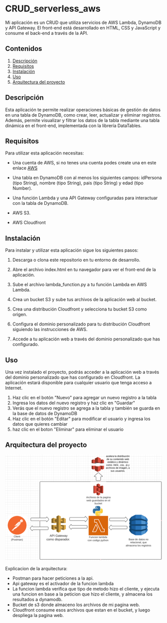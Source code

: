 # CRUD_serverless_aws
Mi aplicación es un CRUD que utiliza servicios de AWS Lambda, DynamoDB y API Gateway. El front-end está desarrollado en HTML, CSS y JavaScript y consume el back-end a través de la API.
## Contenidos
1. [Descripción](#Descripción) 
2. [Requisitos](#Requisitos)
3. [Instalación](#Instalación)
3. [Uso](#Uso)
4. [Arquitectura del proyecto](#arquitecturadelproyecto)

<a name="Descripción"></a>
## Descripción
Esta aplicación te permite realizar operaciones básicas de gestión de datos en una tabla de DynamoDB, como crear, leer, actualizar y eliminar registros. Además, permite visualizar y filtrar los datos de la tabla mediante una tabla dinámica en el front-end, implementada con la librería DataTables.   

<a name="Requisitos"></a>
## Requisitos

Para utilizar esta aplicación necesitas:

* Una cuenta de AWS, si no tenes una cuenta podes create una en este enlace [AWS](https://aws.amazon.com/es/?nc2=h_lg)

* Una tabla en DynamoDB con al menos los siguientes campos: idPersona (tipo String), nombre (tipo String), pais (tipo String) y edad (tipo Number).

* Una función Lambda y una API Gateway configuradas para interactuar con la tabla de DynamoDB.

* AWS S3.

* AWS Cloudfront

<a name="Instalación"></a>
## Instalación

Para instalar y utilizar esta aplicación sigue los siguientes pasos:

1. Descarga o clona este repositorio en tu entorno de desarrollo.

2. Abre el archivo index.html en tu navegador para ver el front-end de la aplicación.

3. Sube el archivo lambda_function.py a tu función Lambda en AWS Lambda.

4. Crea un bucket S3 y sube tus archivos de la aplicación web al bucket.

5. Crea una distribución Cloudfront y selecciona tu bucket S3 como origen.

6. Configura el dominio personalizado para tu distribución Cloudfront siguiendo las instrucciones de AWS.

7. Accede a tu aplicación web a través del dominio personalizado que has configurado.

<a name="Uso"></a>
## Uso
Una vez instalado el proyecto, podrás acceder a la aplicación web a través del dominio personalizado que has configurado en Cloudfront. La aplicación estará disponible para cualquier usuario que tenga acceso a Internet.


1. Haz clic en el botón "Nuevo" para agregar un nuevo registro a la tabla
2. Ingresa los datos del nuevo registro y haz clic en "Guardar"
3. Verás que el nuevo registro se agrega a la tabla y también se guarda en la base de datos de DynamoDB
4. Haz clic en el botón "Editar" para modificar el usuario y ingresa los datos que quieres cambiar
5. haz clic en el boton "Eliminar" para eliminar el usuario

<a name="arquitectura del proyecto"></a>
## Arquitectura del proyecto

![](arquitectura.png)

Explicacion de la arquitectura:

* Postman para hacer peticiones a la api.
* Api gateway es el activador de la funcion lambda
* La funcion lambda verifica que tipo de metodo hizo el cliente, y ejecuta una funcion en base a la peticion que hizo el cliente, y almacena los resultados a dynamodb.
* Bucket de s3 donde almaceno los archivos de mi pagina web.
* Cloudfront consume esos archivos que estan en el bucket, y luego despliega la pagina web.
